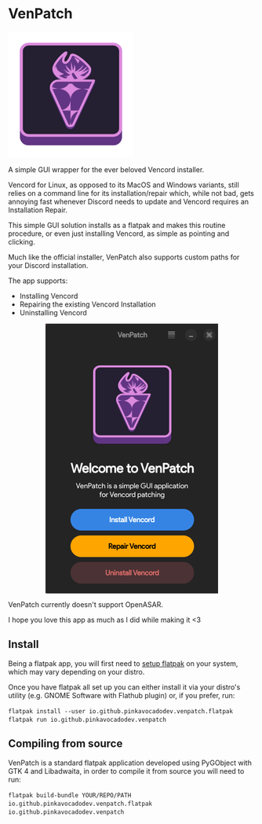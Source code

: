 # VenPatch

![readme_logo](readme_logo.svg) 

A simple GUI wrapper for the ever beloved Vencord installer.

Vencord for Linux, as opposed to its MacOS and Windows variants, still relies on a command line for its installation/repair which, while not bad, gets annoying fast whenever Discord needs to update and Vencord requires an Installation Repair.

This simple GUI solution installs as a flatpak and makes this routine procedure, or even just installing Vencord, as simple as pointing and clicking.

Much like the official installer, VenPatch also supports custom paths for your Discord installation.



The app supports:

- Installing Vencord
- Repairing the existing Vencord Installation
- Uninstalling Vencord


<img src="readme_screenshot.png" alt="readme_screenshot" style="display: block; margin:auto"/>



VenPatch currently doesn't support OpenASAR.

I hope you love this app as much as I did while making it <3

## Install

Being a flatpak app, you will first need to [setup flatpak](https://flathub.org/setup) on your system, which may vary depending on your distro.

Once you have flatpak all set up you can either install it via your distro's utility (e.g. GNOME Software with Flathub plugin) or, if you prefer, run:

`flatpak install --user io.github.pinkavocadodev.venpatch.flatpak`
`flatpak run io.github.pinkavocadodev.venpatch`

## Compiling from source

VenPatch is a standard flatpak application developed using PyGObject with GTK 4 and Libadwaita, in order to compile it from source you will need to run:

`flatpak build-bundle YOUR/REPO/PATH io.github.pinkavocadodev.venpatch.flatpak io.github.pinkavocadodev.venpatch`
